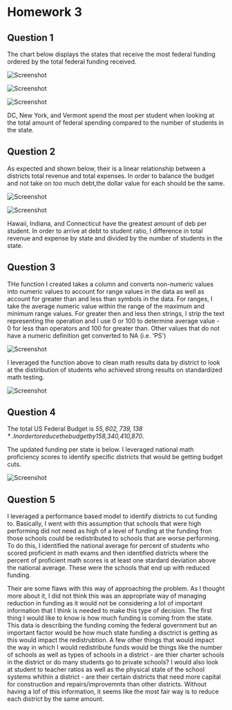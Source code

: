 # Homework 3

## Question 1

The chart below displays the states that receive the most federal funding ordered by the total federal funding received.


![Screenshot](state_funding.png)

![Screenshot](state_funding_chart.png)

![Screenshot](funding_per_student.png)

DC, New York, and Vermont spend the most per student when looking at the total amount of federal spending compared to the number of students in the state.

## Question 2

As expected and shown below, their is a linear relationship between a districts total revenue and total expenses. In order to balance the budget and not take on too much debt,the dollar value for each should be the same.

![Screenshot](revenue_vs_expense.png)

![Screenshot](debt_per_student.png)

Hawaii, Indiana, and Connecticut have the greatest amount of deb per student. In order to arrive at debt to student ratio, I difference in total revenue and expense by state and divided by the number of students in the state.

## Question 3

THe function I created takes a column and converts non-numeric values into numeric values to account for range values in the data as well as account for greater than and less than symbols in the data. For ranges, I take the average numeric value within the range of the maximum and minimum range values. For greater then and less then strings, I strip the text representing the operation and I use 0 or 100 to determine average value - 0 for less than operators and 100 for greater than. Other values that do not have a numeric definition get converted to NA (i.e. 'PS')

![Screenshot](function.png)

I leveraged the function above to clean math results data by district to look at the distiribution of students who achieved strong results on standardized math testing.


![Screenshot](math_profiency.png)


## Question 4

The total US Federal Budget is *$55,602,739,138*.
In order to reduce the budget by 15%, the US would need to reduce the budget by *$8,340,410,870*.

The updated funding per state is below. I leveraged national math proficiency scores to identify specific districts that would be getting budget cuts. 

![Screenshot](district_budget_decrease.png)


## Question 5

I leveraged a performance based model to identify districts to cut funding to. Basically, I went with this assumption that schools that were high performing did not need as high of a level of funding at the funding fron those schools could be redistributed to schools that are worse performing. To do this, I identified the national average for percent of students who scored proficient in math exams and then identified districts where the percent of proficient math scores is at least one stardard deviation above the national average. These were the schools that end up with reduced funding. 

Their are some flaws with this way of approaching the problem. As I thought more about it, I did not think this was an appropriate way of managing reduction in funding as it would not be considering a lot of important information that I think is needed to make this type of decision. The first thing I would like to know is how much funding is coming from the state. This data is describing the funding coming the federal government but an important factor would be how much state funding a disctrict is getting as this would impact the redistrubtion. A few other things that would impact the way in which I would redistribute funds would be things like the number of schools as well as types of schools in a district - are thier charter schools in the district or do many students go to private schools? I would also look at student to teacher ratios as well as the physical state of the school systems whithin a district - are their certain districts that need more capital for construction and repairs/improvemnts than other districts. Without having a lof of this information, it seems like the most fair way is to reduce each district by the same amount.

